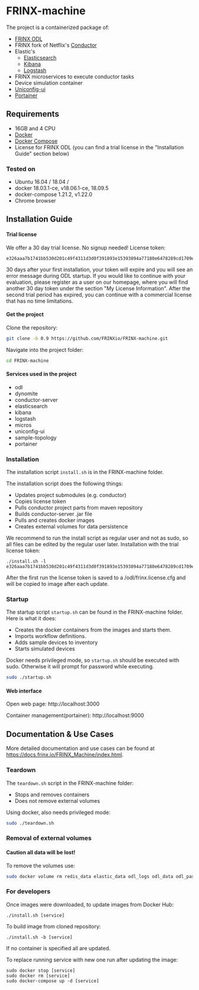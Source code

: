 # FRINX-machine
The project is a containerized package of: 

* [FRINX ODL]
* FRINX fork of Netflix's [Conductor]
* Elastic's
    * [Elasticsearch]
    * [Kibana]
    * [Logstash]
* FRINX microservices to execute conductor tasks
* Device simulation container
* [Uniconfig-ui]
* [Portainer]


## Requirements
* 16GB and 4 CPU
* [Docker](https://www.docker.com/)
* [Docker Compose](https://github.com/docker/compose)
* License for FRINX ODL (you can find a trial license in the "Installation Guide" section below)

### Tested on
* Ubuntu 16.04 / 18.04 /
* docker 18.03.1-ce, v18.06.1-ce, 18.09.5
* docker-compose 1.21.2, v1.22.0
* Chrome browser


## Installation Guide
#### Trial license
We offer a 30 day trial license. No signup needed!
License token:
```
e326aaa7b1741bb530d201c49f4311d3d0f391893e15393894a77180e6478289cd1709e4afe3a643100ccd31052430de1955540cf5ae1e510d657bd2af8ef2fc
```

30 days after your first installation, your token will expire and you will see an error message during ODL startup. If you would like to continue with your evaluation, please register as a user on our homepage, where you will find another 30 day token under the section "My License Information". After the second trial period has expired, you can continue with a commercial license that has no time limitations. 

#### Get the project
Clone the repository:
```bash
git clone -b 0.9 https://github.com/FRINXio/FRINX-machine.git
```
Navigate into the project folder:
```bash
cd FRINX-machine
```

#### Services used in the project
* odl
* dynomite
* conductor-server
* elasticsearch
* kibana
* logstash
* micros
* uniconfig-ui
* sample-topology
* portainer
 
### Installation

The installation script `install.sh` is in the FRINX-machine folder. 

The installation script does the following things:
* Updates project submodules (e.g. conductor)
* Copies license token
* Pulls conductor project parts from maven repository
* Builds conductor-server .jar file
* Pulls and creates docker images
* Creates external volumes for data persistence


We recommend to run the install script as regular user and not as sudo, so all files can be edited by the regular user later.
Installation with the trial license token:
```
./install.sh -l e326aaa7b1741bb530d201c49f4311d3d0f391893e15393894a77180e6478289cd1709e4afe3a643100ccd31052430de1955540cf5ae1e510d657bd2af8ef2fc
```
After the first run the license token is saved to a <git directory>/odl/frinx.license.cfg and will be copied to image after each update.


### Startup
The startup script `startup.sh` can be found in the FRINX-machine folder.
Here is what it does:
* Creates the docker containers from the images and starts them.
* Imports workflow definitions.
* Adds sample devices to inventory
* Starts simulated devices


Docker needs privileged mode, so `startup.sh` should be executed with sudo. Otherwise it will prompt for password while executing.
```bash
sudo ./startup.sh
```

#### Web interface
Open web page:
 http://localhost:3000

Container management(portainer):
 http://localhost:9000

## Documentation & Use Cases
More detailed documentation and use cases can be found at https://docs.frinx.io/FRINX_Machine/index.html.

### Teardown
The `teardown.sh` script in the FRINX-machine folder:
* Stops and removes containers
* Does not remove external volumes

Using docker, also needs privileged mode:
```bash
sudo ./teardown.sh
```

### Removal of external volumes
#### **Caution all data will be lost!**

To remove the volumes use:
```bash
sudo docker volume rm redis_data elastic_data odl_logs odl_data odl_pass portainer_data
```

### For developers

Once images were downloaded, to update images from Docker Hub:
```
./install.sh [service]
```

To build image from cloned repository:
```
./install.sh -b [service]
```
If no container is specified all are updated.

To replace running service with new one run after updating the image:
```
sudo docker stop [service]
sudo docker rm [service]
sudo docker-compose up -d [service]
```

[FRINX ODL]: <https://frinx.io/odl_distribution>
[Conductor]: <https://github.com/FRINXio/conductor>
[Elasticsearch]: <https://www.elastic.co/products/elasticsearch>
[Kibana]: <https://www.elastic.co/products/kibana>
[Logstash]: <https://www.elastic.co/products/logstash>
[Uniconfig-ui]: <https://github.com/FRINXio/frinx-uniconfig-ui>
[Portainer]: <https://www.portainer.io/>